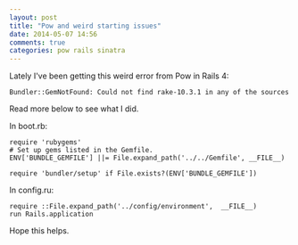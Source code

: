 ```yaml
---
layout: post
title: "Pow and weird starting issues"
date: 2014-05-07 14:56
comments: true
categories: pow rails sinatra
---
```


Lately I've been getting this weird error from Pow in Rails 4:

`Bundler::GemNotFound: Could not find rake-10.3.1 in any of the sources`

Read more below to see what I did.

In boot.rb:

```
require 'rubygems'
# Set up gems listed in the Gemfile.
ENV['BUNDLE_GEMFILE'] ||= File.expand_path('../../Gemfile', __FILE__)

require 'bundler/setup' if File.exists?(ENV['BUNDLE_GEMFILE'])

```

In config.ru:

```
require ::File.expand_path('../config/environment',  __FILE__)
run Rails.application
```

Hope this helps.